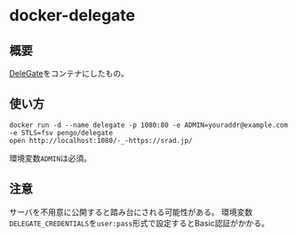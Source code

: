 # docker-delegate

## 概要

[DeleGate](https://ja.wikipedia.org/wiki/DeleGate)をコンテナにしたもの。

## 使い方

```shell
docker run -d --name delegate -p 1080:80 -e ADMIN=youraddr@example.com -e STLS=fsv pengo/delegate
open http://localhost:1080/-_-https://srad.jp/
```

環境変数`ADMIN`は必須。

## 注意

サーバを不用意に公開すると踏み台にされる可能性がある。
環境変数`DELEGATE_CREDENTIALS`を`user:pass`形式で設定するとBasic認証がかかる。
